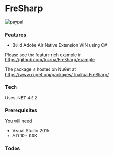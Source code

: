 # FreSharp

[![paypal](https://www.paypalobjects.com/en_US/i/btn/btn_donateCC_LG.gif)](https://www.paypal.com/cgi-bin/webscr?cmd=_s-xclick&hosted_button_id=5UR2T52J633RC)

### Features
 - Build Adobe Air Native Extension  WIN using C#

Please see the feature rich example in https://github.com/tuarua/FreSharp/example

The package is hosted on NuGet at https://www.nuget.org/packages/TuaRua.FreSharp/

### Tech

Uses .NET 4.5.2

### Prerequisites

You will need
 
 - Visual Studio 2015
 - AIR 19+ SDK

### Todos
